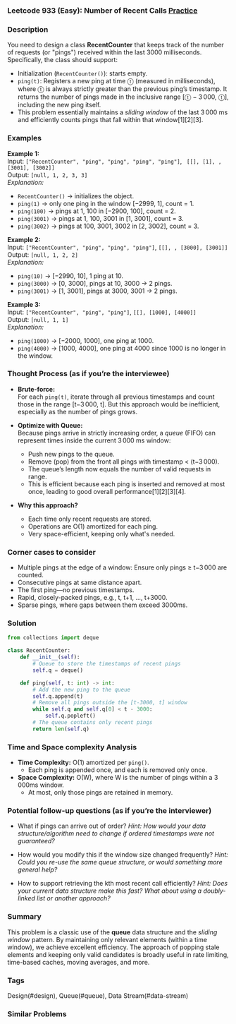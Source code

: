 ### Leetcode 933 (Easy): Number of Recent Calls [Practice](https://leetcode.com/problems/number-of-recent-calls)

### Description  
You need to design a class **RecentCounter** that keeps track of the number of requests (or "pings") received within the last 3000 milliseconds. Specifically, the class should support:
- Initialization (`RecentCounter()`): starts empty.
- `ping(t)`: Registers a new ping at time ⓣ (measured in milliseconds), where ⓣ is always strictly greater than the previous ping’s timestamp. It returns the number of pings made in the inclusive range [ⓣ − 3 000, ⓣ], including the new ping itself.
- This problem essentially maintains a *sliding window* of the last 3 000 ms and efficiently counts pings that fall within that window[1][2][3].

### Examples  

**Example 1:**  
Input: `["RecentCounter", "ping", "ping", "ping", "ping"]`, ` [[], [1], , [3001], [3002]]`  
Output: `[null, 1, 2, 3, 3]`  
*Explanation:*  
- `RecentCounter()` → initializes the object.  
- `ping(1)` → only one ping in the window [−2999, 1], count = 1.  
- `ping(100)` → pings at 1, 100 in [−2900, 100], count = 2.  
- `ping(3001)` → pings at 1, 100, 3001 in [1, 3001], count = 3.  
- `ping(3002)` → pings at 100, 3001, 3002 in [2, 3002], count = 3.

**Example 2:**  
Input: `["RecentCounter", "ping", "ping", "ping"]`, `[[], , [3000], [3001]]`  
Output: `[null, 1, 2, 2]`  
*Explanation:*  
- `ping(10)` → [−2990, 10], 1 ping at 10.  
- `ping(3000)` → [0, 3000], pings at 10, 3000 → 2 pings.  
- `ping(3001)` → [1, 3001], pings at 3000, 3001 → 2 pings.

**Example 3:**  
Input: `["RecentCounter", "ping", "ping"]`, `[[], [1000], [4000]]`  
Output: `[null, 1, 1]`  
*Explanation:*  
- `ping(1000)` → [−2000, 1000], one ping at 1000.  
- `ping(4000)` → [1000, 4000], one ping at 4000 since 1000 is no longer in the window.

### Thought Process (as if you’re the interviewee)  

- **Brute-force:**  
  For each `ping(t)`, iterate through all previous timestamps and count those in the range [t−3 000, t]. But this approach would be inefficient, especially as the number of pings grows.

- **Optimize with Queue:**  
  Because pings arrive in strictly increasing order, a *queue* (FIFO) can represent times inside the current 3 000 ms window:
  - Push new pings to the queue.
  - Remove (pop) from the front all pings with timestamp < (t−3 000).
  - The queue’s length now equals the number of valid requests in range.
  - This is efficient because each ping is inserted and removed at most once, leading to good overall performance[1][2][3][4].

- **Why this approach?**
  - Each time only recent requests are stored.
  - Operations are O(1) amortized for each ping.
  - Very space-efficient, keeping only what's needed.

### Corner cases to consider  
- Multiple pings at the edge of a window: Ensure only pings ≥ t−3 000 are counted.
- Consecutive pings at same distance apart.
- The first ping—no previous timestamps.
- Rapid, closely-packed pings, e.g., t, t+1, …, t+3000.
- Sparse pings, where gaps between them exceed 3000ms.

### Solution

```python
from collections import deque

class RecentCounter:
    def __init__(self):
        # Queue to store the timestamps of recent pings
        self.q = deque()

    def ping(self, t: int) -> int:
        # Add the new ping to the queue
        self.q.append(t)
        # Remove all pings outside the [t-3000, t] window
        while self.q and self.q[0] < t - 3000:
            self.q.popleft()
        # The queue contains only recent pings
        return len(self.q)
```

### Time and Space complexity Analysis  
- **Time Complexity:** O(1) amortized per `ping()`.  
  - Each ping is appended once, and each is removed only once.  
- **Space Complexity:** O(W), where W is the number of pings within a 3 000ms window.  
  - At most, only those pings are retained in memory.

### Potential follow-up questions (as if you’re the interviewer)  

- What if pings can arrive out of order?
  *Hint: How would your data structure/algorithm need to change if ordered timestamps were not guaranteed?*

- How would you modify this if the window size changed frequently?
  *Hint: Could you re-use the same queue structure, or would something more general help?*

- How to support retrieving the kth most recent call efficiently?
  *Hint: Does your current data structure make this fast? What about using a doubly-linked list or another approach?*

### Summary
This problem is a classic use of the **queue** data structure and the *sliding window* pattern. By maintaining only relevant elements (within a time window), we achieve excellent efficiency. The approach of popping stale elements and keeping only valid candidates is broadly useful in rate limiting, time-based caches, moving averages, and more.

### Tags
Design(#design), Queue(#queue), Data Stream(#data-stream)

### Similar Problems
